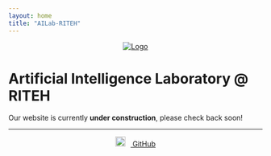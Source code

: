 ```yaml
---
layout: home
title: "AILab-RITEH"
---
```


<p align="center">
  <a href="https://riteh.uniri.hr/en/organisation/departments/department-computer-engineering/ailab-2/">
    <img src="{{ '/assets/images/ai_lab.png' | relative_url }}" alt="Logo">
  </a>
</p>

# Artificial Intelligence Laboratory @ RITEH
Our website is currently **under construction**, please check back soon!

---

<p align="center">
  <a href="https://github.com/AIlab-RITEH">
    <img src="https://raw.githubusercontent.com/simple-icons/simple-icons/develop/icons/github.svg" alt="GitHub icon" width="20"  style="margin-right:10px" /> 
    GitHub
  </a>
</p>
